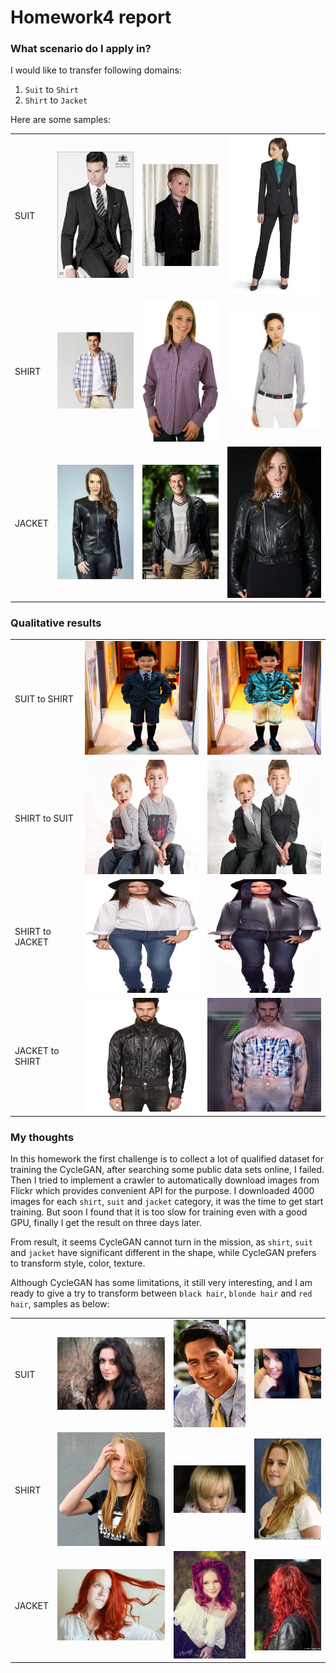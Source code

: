 # Homework4 report

### What scenario do I apply in?

I would like to transfer following domains:

1. `Suit` to `Shirt`
2. `Shirt` to `Jacket`

Here are some samples:

<table>
    <tr>
        <td>SUIT</td>
        <td><img src="images/suit_sample_1.jpg" /></td>
        <td><img src="images/suit_sample_2.jpg" /></td>
        <td><img src="images/suit_sample_3.jpg" /></td>
    </tr>
    <tr>
        <td>SHIRT</td>
        <td><img src="images/shirt_sample_1.jpg" /></td>
        <td><img src="images/shirt_sample_2.jpg" /></td>
        <td><img src="images/shirt_sample_3.jpg" /></td>
    </tr>
    <tr>
        <td>JACKET</td>
        <td><img src="images/jacket_sample_1.jpg" /></td>
        <td><img src="images/jacket_sample_2.jpg" /></td>
        <td><img src="images/jacket_sample_3.jpg" /></td>
    </tr>
</table>


### Qualitative results

<table>
    <tr>
        <td>SUIT to SHIRT</td>
        <td><img src="images/result_1_real_suit.png" /></td>
        <td><img src="images/result_1_fake_shirt.png" /></td>
    </tr>
    <tr>
        <td>SHIRT to SUIT</td>
        <td><img src="images/result_1_real_shirt.png" /></td>
        <td><img src="images/result_1_fake_suit.png" /></td>
    </tr>
    <tr>
        <td>SHIRT to JACKET</td>
        <td><img src="images/result_2_real_shirt.png" /></td>
        <td><img src="images/result_2_fake_jacket.png" /></td>
    </tr>
    <tr>
        <td>JACKET to SHIRT</td>
        <td><img src="images/result_2_real_jacket.png" /></td>
        <td><img src="images/result_2_fake_shirt.png" /></td>
    </tr>
</table>


### My thoughts 

In this homework the first challenge is to collect a lot of qualified dataset for training the CycleGAN, after searching some public data sets online, I failed.
Then I tried to implement a crawler to automatically download images from Flickr which provides convenient API for the purpose.
I downloaded 4000 images for each `shirt`, `suit` and `jacket` category, it was the time to get start training.
But soon I found that it is too slow for training even with a good GPU, finally I get the result on three days later.

From result, it seems CycleGAN cannot turn in the mission, as `shirt`, `suit` and `jacket` have significant different in the shape,
while CycleGAN prefers to transform style, color, texture.

Although CycleGAN has some limitations, it still very interesting, and I am ready to give a try to transform between `black hair`, `blonde hair` and `red hair`,
samples as below:

<table>
    <tr>
        <td>SUIT</td>
        <td><img src="images/blackhair_sample_1.jpg" /></td>
        <td><img src="images/blackhair_sample_2.jpg" /></td>
        <td><img src="images/blackhair_sample_3.jpg" /></td>
    </tr>
    <tr>
        <td>SHIRT</td>
        <td><img src="images/blondehair_sample_1.jpg" /></td>
        <td><img src="images/blondehair_sample_2.jpg" /></td>
        <td><img src="images/blondehair_sample_3.jpg" /></td>
    </tr>
    <tr>
        <td>JACKET</td>
        <td><img src="images/redhair_sample_1.jpg" /></td>
        <td><img src="images/redhair_sample_2.jpg" /></td>
        <td><img src="images/redhair_sample_3.jpg" /></td>
    </tr>
</table>
